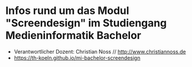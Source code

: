# Infos rund um das Modul "Screendesign" im Studiengang Medieninformatik Bachelor

- Verantwortlicher Dozent: Christian Noss // http://www.christiannoss.de
- https://th-koeln.github.io/mi-bachelor-screendesign
